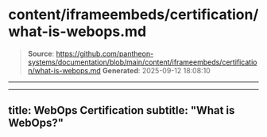 # content/iframeembeds/certification/what-is-webops.md

> **Source**: https://github.com/pantheon-systems/documentation/blob/main/content/iframeembeds/certification/what-is-webops.md
> **Generated**: 2025-09-12 18:08:10

---

---
title: WebOps Certification
subtitle: "What is WebOps?"
---

<Partial file="certification-guide/what-is-webops.md" />
